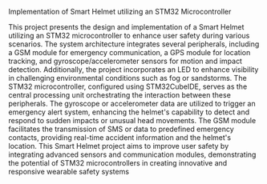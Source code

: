 Implementation of Smart Helmet utilizing an STM32 Microcontroller

This project presents the design and implementation of a Smart Helmet utilizing an STM32 microcontroller to enhance user safety during various scenarios. The system architecture integrates several peripherals, including a GSM module for emergency communication, a GPS module for location tracking, and gyroscope/accelerometer sensors for motion and impact detection. Additionally, the project incorporates an LED to enhance visibility in challenging environmental conditions such as fog or sandstorms. The STM32 microcontroller, configured using STM32CubeIDE, serves as the central processing unit orchestrating the interaction between these peripherals. The gyroscope or accelerometer data are utilized to trigger an emergency alert system, enhancing the helmet's capability to detect and respond to sudden impacts or unusual head movements. The GSM module facilitates the transmission of SMS or data to predefined emergency contacts, providing real-time accident information and the helmet's location. This Smart Helmet project aims to improve user safety by integrating advanced sensors and communication modules, demonstrating the potential of STM32 microcontrollers in creating innovative and responsive wearable safety systems

